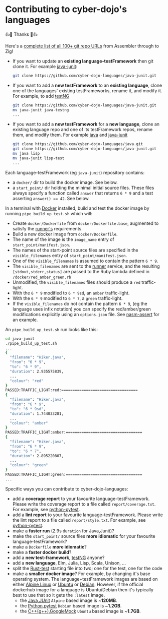
# Contributing to cyber-dojo's languages

:+1::tada: Thanks :tada::+1:

Here's a [complete list of all 100+ git repo URLs](https://github.com/cyber-dojo/languages-start-points/blob/master/start-points/all) from Assembler through to Zig!

- If you want to update an **existing language-testFramework** then git clone it.
  For example [java-junit](https://github.com/cyber-dojo-languages/java-junit):
  ```bash
  git clone https://github.com/cyber-dojo-languages/java-junit.git
  ```
- If you want to add a **new testFramework** to an **existing language**, clone one
  of the languages' existing testFrameworks, rename it, and modify it.
  For example, to add [testNG](https://testng.org/doc/index.html)
  ```bash
  git clone https://github.com/cyber-dojo-languages/java-junit.git
  mv java-junit java-testng
  ...
  ```
- If you want to add a **new testFramework** for a **new language**, clone an existing language repo and one of its testFramework repos, rename them, and modify them.
  For example [java](https://github.com/cyber-dojo-languages/java) and [java-junit](https://github.com/cyber-dojo-languages/java-junit)
  ```bash
  git clone https://github.com/cyber-dojo-languages/java.git
  git clone https://github.com/cyber-dojo-languages/java-junit.git
  mv java lisp
  mv java-junit lisp-test
  ...
  ```

Each language-testFramework (eg `java-junit`) repository contains:

- a `docker/` dir to build the docker image. See below.
- a `start_point/` dir holding the minimal initial source files.
  These files always specify a function called `answer` that returns `6 * 9` and a
  test asserting `answer() == 42`. See below.

In a terminal with [Docker](https://docs.docker.com/install/) installed, build and test the docker image by running `pipe_build_up_test.sh` which will:

- Create `docker/Dockerfile` from `docker/Dockerfile.base`, augmented to satisfy
  the [runner's](https://github.com/cyber-dojo/runner) requirements.
- Build a new docker image from `docker/Dockerfile`.
- The name of the image is the `image_name` entry of `start_point/manifest.json`.
- The names of the start-point source files are specified in the `visible_filenames`
  entry of `start_point/manifest.json`.
- One of the `visible_filenames` is assumed to contain the pattern `6 * 9`.
- The `visible_filenames` are sent to the [runner](https://github.com/cyber-dojo/runner) service,
  and the resulting `[stdout,stderr,status]` are passed to the Ruby lambda defined
  in `/docker/red_amber_green.rb`
- Unmodified, the `visible_filenames` files should produce a `red` traffic-light.
- With the `6 * 9` modified to `6 * 9sd`, an `amber` traffic-light.
- With the `6 * 9` modified to `6 * 7`, a `green` traffic-light.
- If the `visible_filenames` do not contain the pattern `6 * 9`, (eg the language uses infix
  notation) you can specify the red/amber/green modifications explicitly using an `options.json`
  file. See [nasm-assert](https://github.com/cyber-dojo-languages/nasm-assert/blob/master/start_point/options.json) for an example.

An `pipe_build_up_test.sh` run looks like this:    
  ```bash
  cd java-junit
  ./pipe_build_up_test.sh
  ...
  {
    "filename": "Hiker.java",
    "from": "6 * 9",
    "to": "6 * 9",
    "duration": 2.935575839,
    ...
    "colour": "red"
  }
  PASSED:TRAFFIC_LIGHT:red:==================================
  {
    "filename": "Hiker.java",
    "from": "6 * 9",
    "to": "6 * 9sd",
    "duration": 1.744033281,
    ...
    "colour": "amber"    
  }
  PASSED:TRAFFIC_LIGHT:amber:==================================
  {
    "filename": "Hiker.java",
    "from": "6 * 9",
    "to": "6 * 7",
    "duration": 2.895220807,
    ...
    "colour": "green"    
  }
  PASSED:TRAFFIC_LIGHT:green:==================================
  ...
  ```

Specific ways you can contribute to cyber-dojo-languages:

- add a **coverage report** to your favourite language-testFramework.
  Please write the coverage report to a file called `report/coverage.txt`.
  For example, see [python-pytest](https://github.com/cyber-dojo-languages/python-pytest/blob/master/start_point/cyber-dojo.sh).
- add a **lint report** to your favourite language-testFramework.
  Please write the lint report to a file called `report/style.txt`.
  For example, see [python-pytest](https://github.com/cyber-dojo-languages/python-pytest/blob/master/start_point/cyber-dojo.sh).
- make a **faster run** (2.9s `duration` for Java,Junit)?
- make the `start_point/` source files **more idiomatic** for your favourite language-testFramework?
- make a `Dockerfile` **more idiomatic**?
- make a **faster docker build**?
- add a **new test-framework**, [testNG](https://testng.org/doc/index.html) anyone?
- add a **new language**, Elm, Julia, Lisp, Scala, Unison, ...
- split the [Rust-test](https://github.com/cyber-dojo-languages/rust-test) starting file into two; one for the test, one for the code
- make a **smaller docker image**?
For example, by changing it's base operating system.
The language+testFramework images are based on either
[Alpine Linux](https://alpinelinux.org/) or
[Ubuntu](https://www.ubuntu.com/) or
[Debian](https://www.debian.org/).
However, if the official dockerhub image for a language is Ubuntu/Debian
then it's typically best to use that so it gets the `:latest` image.
  - the [Java,JUnit](https://github.com/cyber-dojo-languages/java-junit) `Alpine` based image is ~**120MB**.
  - the [Python,pytest](https://github.com/cyber-dojo-languages/python-pytest) `Debian` based image is ~**1.2GB**.
  - the [C++(g++),GoogleMock](https://github.com/cyber-dojo-languages/gplusplus-googlemock) `Ubuntu` based image is ~**1.7GB**.
